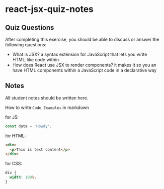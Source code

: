 # react-jsx-quiz-notes

## Quiz Questions

After completing this exercise, you should be able to discuss or answer the following questions:

- What is JSX?
  a syntax extension for JavaScript that lets you write HTML-like code within
- How does React use JSX to render components?
  it makes it so you an have HTML components within a JavaScript code in a declarative way

## Notes

All student notes should be written here.

How to write `Code Examples` in markdown

for JS:

```javascript
const data = 'Howdy';
```

for HTML:

```html
<div>
  <p>This is text content</p>
</div>
```

for CSS:

```css
div {
  width: 100%;
}
```
